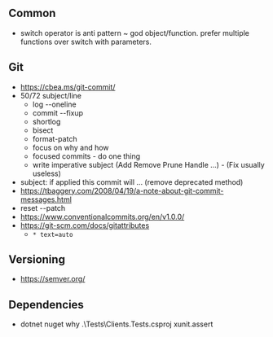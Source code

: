 ## Common
* switch operator is anti pattern ~ god object/function. prefer multiple functions over switch with parameters.

## Git
* https://cbea.ms/git-commit/
* 50/72 subject/line
  * log --oneline
  * commit --fixup
  * shortlog
  * bisect
  * format-patch
  * focus on why and how
  * focused commits - do one thing
  * write imperative subject (Add Remove Prune Handle ...) - (Fix usually useless)
* subject: if applied this commit will ... (remove deprecated method) 
* https://tbaggery.com/2008/04/19/a-note-about-git-commit-messages.html
* reset --patch
* https://www.conventionalcommits.org/en/v1.0.0/
* https://git-scm.com/docs/gitattributes
  * `* text=auto`

## Versioning
* https://semver.org/

## Dependencies
* dotnet nuget why .\Tests\Clients.Tests.csproj xunit.assert
